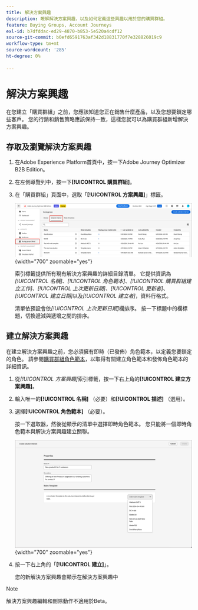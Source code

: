 ```yaml
---
title: 解決方案興趣
description: 瞭解解決方案興趣，以及如何定義這些興趣以用於您的購買群組。
feature: Buying Groups, Account Journeys
exl-id: b7dfddac-ed29-4870-b853-5e520a4cdf12
source-git-commit: b0efd6591763af342d18831770f7e328826019c9
workflow-type: tm+mt
source-wordcount: '285'
ht-degree: 0%

---
```


# 解決方案興趣

在您建立「購買群組」之前，您應該知道您正在銷售什麼產品，以及您想要鎖定哪些客戶。 您的行銷和銷售策略應該保持一致，這樣您就可以為購買群組新增解決方案興趣。

## 存取及瀏覽解決方案興趣

1. 在Adobe Experience Platform首頁中，按一下Adobe Journey Optimizer B2B Edition。

1. 在左側導覽列中，按一下&#x200B;**[!UICONTROL 購買群組]**。

1. 在「購買群組」頁面中，選取「**[!UICONTROL 方案興趣]**」標籤。

   ![方案興趣標籤](assets/solution-interest-tab.png){width="700" zoomable="yes"}

   索引標籤提供所有現有解決方案興趣的詳細目錄清單。 它提供資訊為&#x200B;_[!UICONTROL 名稱]_、_[!UICONTROL 角色範本]_、_[!UICONTROL 購買群組建立工作]_、_[!UICONTROL 上次更新日期]_、_[!UICONTROL 更新者]_、_[!UICONTROL 建立日期]_&#x200B;以及&#x200B;_[!UICONTROL 建立者]_，資料行格式。

   清單依預設會依&#x200B;_[!UICONTROL 上次更新日期]_&#x200B;欄排序。 按一下標題中的欄標題，切換遞減與遞增之間的排序。

## 建立解決方案興趣

在建立解決方案興趣之前，您必須擁有即時（已發佈）角色範本，以定義您要鎖定的角色。 請參閱[購買群組角色範本](./buying-groups-role-templates.md)，以取得有關建立角色範本和發佈角色範本的詳細資訊。

1. 從&#x200B;_[!UICONTROL 方案興趣]_&#x200B;索引標籤，按一下右上角的&#x200B;**[!UICONTROL 建立方案興趣]**。

1. 輸入唯一的&#x200B;**[!UICONTROL 名稱]** （必要）和&#x200B;**[!UICONTROL 描述]** （選用）。

1. 選擇&#x200B;**[!UICONTROL 角色範本]** （必要）。

   按一下選取器，然後從顯示的清單中選擇即時角色範本。 您只能將一個即時角色範本與解決方案興趣建立關聯。

   ![方案興趣標籤](assets/solution-interest-create.png){width="700" zoomable="yes"}

1. 按一下右上角的「**[!UICONTROL 建立]**」。

   您的新解決方案興趣會顯示在解決方案興趣中

>[!NOTE]
>
>解決方案興趣編輯和刪除動作不適用於Beta。
